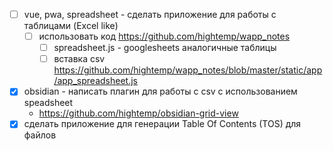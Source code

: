 - [ ] vue, pwa, spreadsheet - сделать приложение для работы с таблицами (Excel like)
	- [ ] использовать код https://github.com/hightemp/wapp_notes 
		- [ ] spreadsheet.js - googlesheets аналогичные таблицы
		- [ ] вставка csv https://github.com/hightemp/wapp_notes/blob/master/static/app/app_spreadsheet.js

- [x] obsidian - написать плагин для работы с csv с использованием speadsheet
	- https://github.com/hightemp/obsidian-grid-view
- [x] сделать приложение для генерации Table Of Contents (TOS) для файлов
